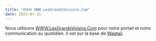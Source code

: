 ```yaml
---
title: "🌐🌐🌐 WWW.LesGrandsVoisins.Com"
date: 2023-07-31
---
```


Nous utilisons [WWW.LesGrandsVoisins.Com](https://www.lesgrandsvoisins.com) pour notre portail et notre communication au quotidien. Il est sur la base de [Wagtail](wagtail.md).

